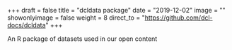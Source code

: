 +++
draft = false
title = "dcldata package"
date = "2019-12-02"
image = ""
showonlyimage = false
weight = 8
direct_to = "https://github.com/dcl-docs/dcldata"
+++

An R package of datasets used in our open content
